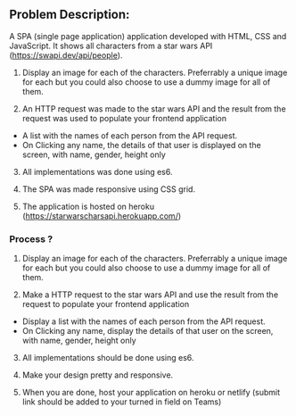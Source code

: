 ## Problem Description:

A SPA (single page application) application developed with HTML, CSS and JavaScript. It shows all characters from a star wars API (https://swapi.dev/api/people).

1. Display an image for each of the characters. Preferrably a unique image for each but you could also choose to use a dummy image for all of them.

2. An HTTP request was made to the star wars API and the result from the request was used to populate your frontend application

- A list with the names of each person from the API request.
- On Clicking any name, the details of that user is displayed on the screen, with name, gender, height only

3. All implementations was done using es6.

4. The SPA was made responsive using CSS grid.

5. The application is hosted on heroku (https://starwarscharsapi.herokuapp.com/)




### Process ?

1. Display an image for each of the characters. Preferrably a unique image for each but you could also choose to use a dummy image for all of them.

2. Make a HTTP request to the star wars API and use the result from the request to populate your frontend application

- Display a list with the names of each person from the API request.
- On Clicking any name, display the details of that user on the screen, with name, gender, height only

3. All implementations should be done using es6.

4. Make your design pretty and responsive.

5. When you are done, host your application on heroku or netlify (submit link should be added to your turned in field on Teams)


